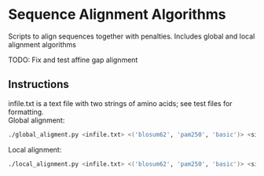 # Sequence Alignment Algorithms
Scripts to align sequences together with penalties. Includes global and local alignment algorithms

TODO: Fix and test affine gap alignment

## Instructions
infile.txt is a text file with two strings of amino acids; see test files for formatting.   
Global alignment:
```bash
./global_aligment.py <infile.txt> <('blosum62', 'pam250', 'basic')> <sigma value>
```
Local alignment:
```bash
./local_alignment.py <infile.txt> <('blosum62', 'pam250', 'basic')> <sigma value>
```
